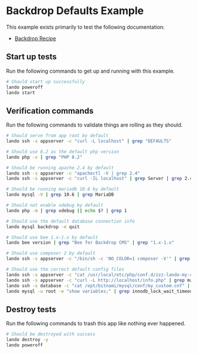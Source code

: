# Backdrop Defaults Example

This example exists primarily to test the following documentation:

* [Backdrop Recipe](https://docs.lando.dev/backdrop/config.html)

Start up tests
--------------

Run the following commands to get up and running with this example.

```bash
# Should start up successfully
lando poweroff
lando start
```

Verification commands
---------------------

Run the following commands to validate things are rolling as they should.

```bash
# Should serve from app root by default
lando ssh -s appserver -c "curl -L localhost" | grep "DEFAULTS"

# Should use 8.2 as the default php version
lando php -v | grep "PHP 8.2"

# Should be running apache 2.4 by default
lando ssh -s appserver -c "apachectl -V | grep 2.4"
lando ssh -s appserver -c "curl -IL localhost" | grep Server | grep 2.4

# Should be running mariadb 10.6 by default
lando mysql -V | grep 10.6 | grep MariaDB

# Should not enable xdebug by default
lando php -m | grep xdebug || echo $? | grep 1

# Should use the default database connection info
lando mysql backdrop -e quit

# Should use bee 1.x-1.x by default
lando bee version | grep "Bee for Backdrop CMS" | grep "1.x-1.x"

# Should use composer 2 by default
lando ssh -s appserver -c "/bin/sh -c 'NO_COLOR=1 composer -V'" | grep "Composer version 2."

# Should use the correct default config files
lando ssh -s appserver -c "cat /usr/local/etc/php/conf.d/zzz-lando-my-custom.ini" | grep "; LANDOBACKDROPPHPINI"
lando ssh -s appserver -c "curl -L http://localhost/info.php" | grep max_execution_time | grep 91
lando ssh -s database -c "cat /opt/bitnami/mysql/conf/my_custom.cnf" | grep "LANDOBACKDROPMYSQLCNF"
lando mysql -u root -e "show variables;" | grep innodb_lock_wait_timeout | grep 121
```

Destroy tests
-------------

Run the following commands to trash this app like nothing ever happened.

```bash
# Should be destroyed with success
lando destroy -y
lando poweroff
```
